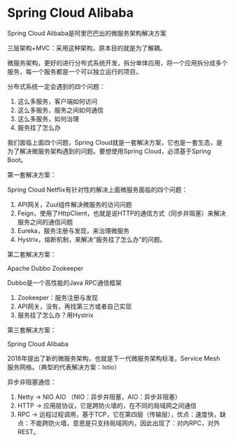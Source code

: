 # Spring Cloud Alibaba

Spring Cloud Alibaba是阿里巴巴出的微服务架构解决方案

三层架构+MVC：采用这种架构，原本目的就是为了解耦。

微服务架构，更好的进行分布式系统开发，拆分单体应用，将一个应用拆分成多个服务，每一个服务都是一个可以独立运行的项目。

分布式系统一定会遇到的四个问题：

1. 这么多服务，客户端如何访问
2. 这么多服务，服务之间如何通信
3. 这么多服务，如何治理
4. 服务挂了怎么办

我们面临上面四个问题，Spring Cloud就是一套解决方案，它也是一套生态，是为了解决微服务架构遇到的问题。要想使用Spring Cloud，必须基于Spring Boot。



第一套解决方案：

Spring Cloud Netflix有针对性的解决上面微服务面临的四个问题：

1. API网关，Zuul组件解决微服务的访问问题
2. Feign，使用了HttpClient，也就是说HTTP的通信方式（同步并阻塞）来解决服务之间的通信问题
3. Eureka，服务注册与发现，来治理微服务
4. Hystrix，熔断机制，来解决“服务挂了怎么办”的问题。



第二套解决方案：

Apache Dubbo Zookeeper

Dubbo是一个高性能的Java RPC通信框架

1. Zookeeper：服务注册与发现
2. API网关，没有，再找第三方或者自己实现
3. 服务挂了怎么办？用Hystrix



第三套解决方案：

Spring Cloud Alibaba





2018年提出了新的微服务架构，也就是下一代微服务架构标准，Service Mesh 服务网格。（典型的代表解决方案：Istio）



异步非阻塞通信：

1. Netty -> NIO AIO （NIO：异步并阻塞，AIO：异步非阻塞）
2. HTTP -> 应用层协议，它是跨防火墙的，在不同的局域网之间通信
3. RPC -> 远程过程调用，基于TCP，它在第四层（传输层），优点：速度快，缺点：不能跨防火墙，意思是只支持局域网内，因此出现了：对内RPC，对外REST。



